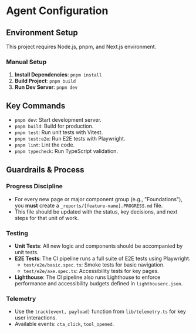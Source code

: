 # Agent Configuration

## Environment Setup

This project requires Node.js, pnpm, and Next.js environment.

### Manual Setup

1.  **Install Dependencies**: `pnpm install`
2.  **Build Project**: `pnpm build`
3.  **Run Dev Server**: `pnpm dev`

## Key Commands

-   `pnpm dev`: Start development server.
-   `pnpm build`: Build for production.
-   `pnpm test`: Run unit tests with Vitest.
-   `pnpm test:e2e`: Run E2E tests with Playwright.
-   `pnpm lint`: Lint the code.
-   `pnpm typecheck`: Run TypeScript validation.

## Guardrails & Process

### Progress Discipline

-   For every new page or major component group (e.g., "Foundations"), you **must** create a `_reports/[feature-name].PROGRESS.md` file.
-   This file should be updated with the status, key decisions, and next steps for that unit of work.

### Testing

-   **Unit Tests**: All new logic and components should be accompanied by unit tests.
-   **E2E Tests**: The CI pipeline runs a full suite of E2E tests using Playwright.
    -   `test/e2e/basic.spec.ts`: Smoke tests for basic navigation.
    -   `test/e2e/axe.spec.ts`: Accessibility tests for key pages.
-   **Lighthouse**: The CI pipeline also runs Lighthouse to enforce performance and accessibility budgets defined in `lighthouserc.json`.

### Telemetry

-   Use the `track(event, payload)` function from `lib/telemetry.ts` for key user interactions.
-   Available events: `cta_click`, `tool_opened`.